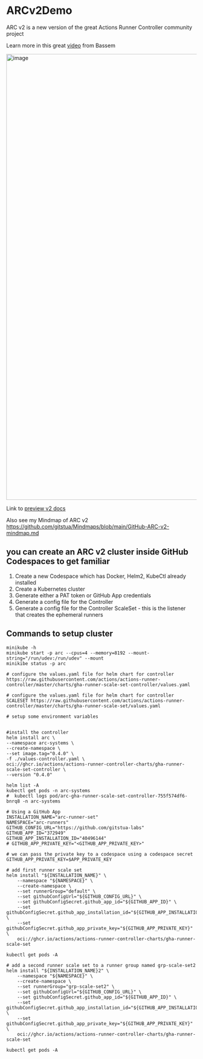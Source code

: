 # ARCv2Demo

ARC v2 is a new version of the great Actions Runner Controller community project

Learn more in this great [video](https://www.youtube.com/watch?v=_F5ocPrv6io) from Bassem

<img width="1179" alt="image" src="https://github.com/gitstua-labs/ARCv2Demo/assets/25424433/39f06e5f-59ee-4893-84c3-f585553d6895">

Link to [preview v2 docs](https://github.com/actions/actions-runner-controller/blob/master/docs/preview/gha-runner-scale-set-controller/README.md)

Also see my Mindmap of ARC v2 https://github.com/gitstua/Mindmaps/blob/main/GitHub-ARC-v2-mindmap.md

## you can create an ARC v2 cluster inside GitHub Codespaces to get familiar
1. Create a new Codespace which has Docker, Helm2, KubeCtl already installed
2. Create a Kubernetes cluster
3. Generate either a PAT token or GitHub App credentials
4. Generate a config file for the Controller
5. Generate a config file for the Controller ScaleSet - this is the listener that creates the ephemeral runners


## Commands to setup cluster
```
minikube -h
minikube start -p arc --cpus=4 --memory=8192 --mount-string="/run/udev:/run/udev" --mount
minikibe status -p arc

# configure the values.yaml file for helm chart for controller https://raw.githubusercontent.com/actions/actions-runner-controller/master/charts/gha-runner-scale-set-controller/values.yaml

# configure the values.yaml file for helm chart for controller SCALESET https://raw.githubusercontent.com/actions/actions-runner-controller/master/charts/gha-runner-scale-set/values.yaml 

# setup some environment variables


#install the controller
helm install arc \
--namespace arc-systems \
--create-namespace \
--set image.tag="0.4.0" \
-f ./values-controller.yaml \
oci://ghcr.io/actions/actions-runner-controller-charts/gha-runner-scale-set-controller \
--version "0.4.0"

helm list -A
kubectl get pods -n arc-systems
#  kubectl logs pod/arc-gha-runner-scale-set-controller-755f574df6-bnrq8 -n arc-systems

# Using a GitHub App
INSTALLATION_NAME="arc-runner-set"
NAMESPACE="arc-runners"
GITHUB_CONFIG_URL="https://github.com/gitstua-labs"
GITHUB_APP_ID="372949"
GITHUB_APP_INSTALLATION_ID="40496144"
# GITHUB_APP_PRIVATE_KEY="<GITHUB_APP_PRIVATE_KEY>"

# we can pass the private key to a codespace using a codespace secret
GITHUB_APP_PRIVATE_KEY=$APP_PRIVATE_KEY

# add first runner scale set
helm install "${INSTALLATION_NAME}" \
    --namespace "${NAMESPACE}" \
    --create-namespace \
    --set runnerGroup="default" \
    --set githubConfigUrl="${GITHUB_CONFIG_URL}" \
    --set githubConfigSecret.github_app_id="${GITHUB_APP_ID}" \
    --set githubConfigSecret.github_app_installation_id="${GITHUB_APP_INSTALLATION_ID}" \
    --set githubConfigSecret.github_app_private_key="${GITHUB_APP_PRIVATE_KEY}" \
    oci://ghcr.io/actions/actions-runner-controller-charts/gha-runner-scale-set

kubectl get pods -A

# add a second runner scale set to a runner group named grp-scale-set2
helm install "${INSTALLATION_NAME}2" \
    --namespace "${NAMESPACE}" \
    --create-namespace \
    --set runnerGroup="grp-scale-set2" \
    --set githubConfigUrl="${GITHUB_CONFIG_URL}" \
    --set githubConfigSecret.github_app_id="${GITHUB_APP_ID}" \
    --set githubConfigSecret.github_app_installation_id="${GITHUB_APP_INSTALLATION_ID}" \
    --set githubConfigSecret.github_app_private_key="${GITHUB_APP_PRIVATE_KEY}" \
    oci://ghcr.io/actions/actions-runner-controller-charts/gha-runner-scale-set

kubectl get pods -A
```
